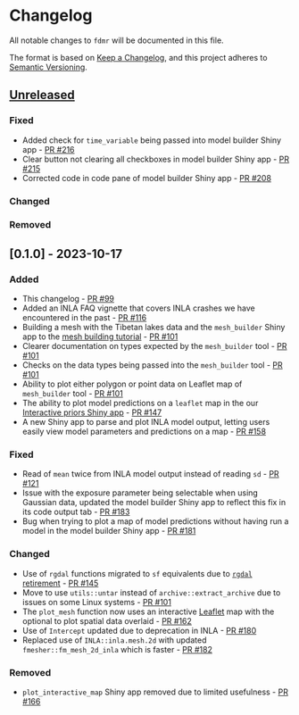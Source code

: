 # Changelog

All notable changes to `fdmr` will be documented in this file.

The format is based on [Keep a Changelog](https://keepachangelog.com/en/1.1.0/),
and this project adheres to [Semantic Versioning](https://semver.org/spec/v2.0.0.html).

## [Unreleased](https://github.com/openghg/openghg/compare/0.1.0...HEAD)

### Fixed

- Added check for `time_variable` being passed into model builder Shiny app - [PR #216](https://github.com/4DModeller/fdmr/pull/216)
- Clear button not clearing all checkboxes in model builder Shiny app - [PR #215](https://github.com/4DModeller/fdmr/pull/215)
- Corrected code in code pane of model builder Shiny app - [PR #208](https://github.com/4DModeller/fdmr/pull/208)

### Changed

### Removed

## [0.1.0] - 2023-10-17

### Added

- This changelog - [PR #99](https://github.com/4DModeller/fdmr/pull/99)
- Added an INLA FAQ vignette that covers INLA crashes we have encountered in the past - [PR #116](https://github.com/4DModeller/fdmr/pull/116)
- Building a mesh with the Tibetan lakes data and the `mesh_builder` Shiny app to the [mesh building tutorial](https://4dmodeller.github.io/fdmr/articles/meshbuilder.html) - [PR #101](https://github.com/4DModeller/fdmr/pull/101)
- Clearer documentation on types expected by the `mesh_builder` tool - [PR #101](https://github.com/4DModeller/fdmr/pull/101)
- Checks on the data types being passed into the `mesh_builder` tool - [PR #101](https://github.com/4DModeller/fdmr/pull/101)
- Ability to plot either polygon or point data on Leaflet map of `mesh_builder` tool - [PR #101](https://github.com/4DModeller/fdmr/pull/101)
- The ability to plot model predictions on a `leaflet` map in the our [Interactive priors Shiny app](https://4dmodeller.github.io/fdmr/articles/priors_app.html) - [PR #147](https://github.com/4DModeller/fdmr/pull/147)
- A new Shiny app to parse and plot INLA model output, letting users easily view model parameters and predictions on a map - [PR #158](https://github.com/4DModeller/fdmr/pull/158)

### Fixed

- Read of `mean` twice from INLA model output instead of reading `sd` - [PR #121](https://github.com/4DModeller/fdmr/pull/121)
- Issue with the exposure parameter being selectable when using Gaussian data, updated the model builder Shiny app to reflect this fix in its code output tab - [PR #183](https://github.com/4DModeller/fdmr/pull/183)
- Bug when trying to plot a map of model predictions without having run a model in the model builder Shiny app - [PR #181](https://github.com/4DModeller/fdmr/pull/181)

### Changed

- Use of `rgdal` functions migrated to `sf` equivalents due to [`rgdal` retirement](https://r-spatial.org/r/2022/04/12/evolution.html) - [PR #145](https://github.com/4DModeller/fdmr/pull/145)
- Move to use `utils::untar` instead of `archive::extract_archive` due to issues on some Linux systems - [PR #101](https://github.com/4DModeller/fdmr/pull/130)
- The `plot_mesh` function now uses an interactive [Leaflet](https://rstudio.github.io/leaflet/) map with the optional to plot spatial data overlaid - [PR #162](https://github.com/4DModeller/fdmr/pull/162)
- Use of `Intercept` updated due to deprecation in INLA - [PR #180](https://github.com/4DModeller/fdmr/pull/180)
- Replaced use of `INLA::inla.mesh.2d` with updated `fmesher::fm_mesh_2d_inla` which is faster - [PR #182](https://github.com/4DModeller/fdmr/pull/182)

### Removed

- `plot_interactive_map` Shiny app removed due to limited usefulness - [PR #166](https://github.com/4DModeller/fdmr/pull/166)

